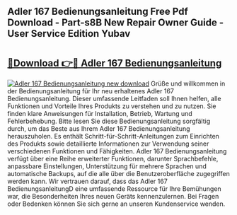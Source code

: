 ## Adler 167 Bedienungsanleitung Free Pdf Download - Part-s8B New Repair Owner Guide - User Service Edition Yubav

# <h2><a href="http://df0r5k.blite.top/?on=Adler+167+Bedienungsanleitung">🔗Download 👉🔴 Adler 167 Bedienungsanleitung</a></h2>

[![Adler 167 Bedienungsanleitung new download](https://i.imgur.com/lujVjoI.png)](http://df0r5k.blite.top/?on=Adler+167+Bedienungsanleitung)
Grüße und willkommen in der Bedienungsanleitung für Ihr neu erhaltenes Adler 167 Bedienungsanleitung. Dieser umfassende Leitfaden soll Ihnen helfen, alle Funktionen und Vorteile Ihres Produkts zu verstehen und zu nutzen. Sie finden klare Anweisungen für Installation, Betrieb, Wartung und Fehlerbehebung. Bitte lesen Sie diese Bedienungsanleitung sorgfältig durch, um das Beste aus Ihrem Adler 167 Bedienungsanleitung herauszuholen. Es enthält Schritt-für-Schritt-Anleitungen zum Einrichten des Produkts sowie detaillierte Informationen zur Verwendung seiner verschiedenen Funktionen und Fähigkeiten. Adler 167 Bedienungsanleitung verfügt über eine Reihe erweiterter Funktionen, darunter Sprachbefehle, anpassbare Einstellungen, Unterstützung für mehrere Sprachen und automatische Backups, auf die alle über die Benutzeroberfläche zugegriffen werden kann. Wir vertrauen darauf, dass das Adler 167 BedienungsanleitungD eine umfassende Ressource für Ihre Bemühungen war, die Besonderheiten Ihres neuen Geräts kennenzulernen. Bei Fragen oder Bedenken können Sie sich gerne an unseren Kundenservice wenden.
